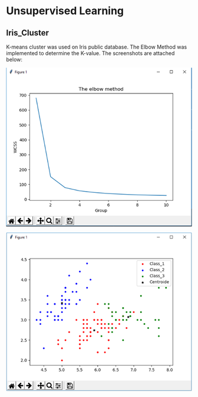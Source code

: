 # Unsupervised Learning
## Iris_Cluster

K-means cluster was used on Iris public database. The Elbow Method was implemented to determine the K-value. The screenshots are attached below:

![](https://github.com/Nahid1992/Iris_Cluster/blob/master/Elbow.png)

![](https://github.com/Nahid1992/Iris_Cluster/blob/master/Plot_Cluster.png)
